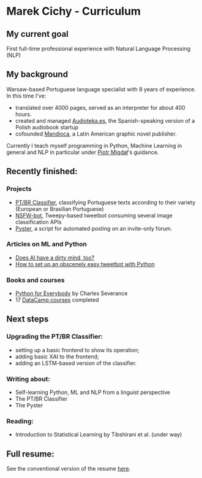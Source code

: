 # Marek Cichy - Curriculum

## My current goal
First full-time professional experience with Natural Language Processing (NLP)

## My background
Warsaw-based Portuguese language specialist with 8 years of experience. In this time I've:
- translated over 4000 pages, served as an interpreter for about 400 hours. 
- created and managed <a href="https://audioteka.com/es/">Audioteka.es</a>, the Spanish-speaking version of a Polish audiobook startup
- cofounded <a href="https://mandioca.pl">Mandioca</a>, a Latin American graphic novel publisher. 

Currently I teach myself programming in Python, Machine Learning in general and NLP in particular under <a href="https://github.com/stared">Piotr Migdał</a>'s guidance. 

## Recently finished:

### Projects
- <a href="https://github.com/MarekCichy/pt-br-classifier">PT/BR Classifier</a>, classifying Portuguese texts according to their variety (European or Brasilian Portuguese) 
- <a href="https://github.com/MarekCichy/isitnsfw_bot">NSFW-bot</a>, Tweepy-based tweetbot consuming several image classification APIs
- <a href="https://github.com/MarekCichy/pyster">Pyster</a>, a script for automated posting on an invite-only forum.

### Articles on ML and Python
- <a href="https://medium.com/@marekkcichy/does-ai-have-a-dirty-mind-too-6948430e4b2b">Does AI have a dirty mind, too?</a>
- <a href="https://medium.com/@marekkcichy/how-to-set-up-an-obscenely-easy-tweetbot-in-python-7837d776e706">How to set up an obscenely easy tweetbot with Python</a>

### Books and courses
- <a href="https://www.py4e.com/">Python for Everybody</a> by Charles Severance
- 17 <a href="https://www.datacamp.com/profile/cichymk">DataCamp courses</a> completed

## Next steps
### Upgrading the PT/BR Classifier:
- setting up a basic frontend to show its operation;
- adding basic XAI to the frontend;
- adding an LSTM-based version of the classifier.
### Writing about:
- Self-learning Python, ML and NLP from a linguist perspective
- The PT/BR Classifier
- The Pyster
### Reading:
- Introduction to Statistical Learning by Tibshirani et al. (under way)

## Full resume:

See the conventional version of the resume <a href="https://github.com/MarekCichy/CV/blob/master/Cichy%20Marek_CV_en.pdf">here</a>.
